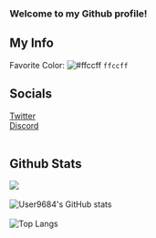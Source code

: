 ### Welcome to my Github profile!
## My Info
Favorite Color: ![#ffccff](https://via.placeholder.com/15/ffccff/000000?text=+) `ffccff`
## Socials
[Twitter](https://twitter.com/User9684)
<br>
[Discord](https://discordapp.com/users/212795145639165952)
<br><br>
## Github Stats
![](https://komarev.com/ghpvc/?username=User9684&color=ffccff)
<br><br>
![User9684's GitHub stats](https://github-readme-stats.vercel.app/api?username=User9684&count_private=true&theme=github_dark&show_icons=true&border_color=4C8EDA&include_all_commits=true&border_radius=12)
<br><br>
![Top Langs](https://github-readme-stats.vercel.app/api/top-langs/?username=User9684&theme=github_dark&layout=compact&border_color=4C8EDA&card_width=445&border_radius=12)
